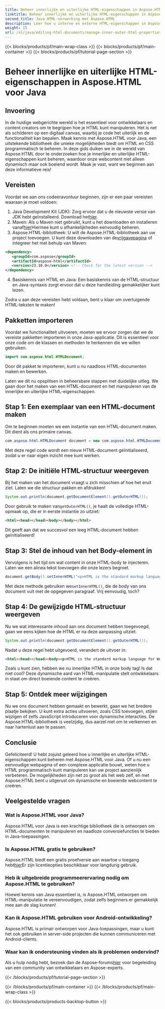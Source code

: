 ```yaml
---
title: Beheer innerlijke en uiterlijke HTML-eigenschappen in Aspose.HTML voor Java
linktitle: Beheer innerlijke en uiterlijke HTML-eigenschappen in Aspose.HTML voor Java
second_title: Java HTML-verwerking met Aspose.HTML
description: Leer hoe u interne en externe HTML-eigenschappen in Aspose.HTML voor Java beheert met deze stapsgewijze handleiding, perfect voor webontwikkelaars en makers van inhoud.
weight: 15
url: /nl/java/editing-html-documents/manage-inner-outer-html-properties/
---
```


{{< blocks/products/pf/main-wrap-class >}}
{{< blocks/products/pf/main-container >}}
{{< blocks/products/pf/tutorial-page-section >}}

# Beheer innerlijke en uiterlijke HTML-eigenschappen in Aspose.HTML voor Java

## Invoering
In de huidige webgerichte wereld is het essentieel voor ontwikkelaars en content creators om te begrijpen hoe je HTML kunt manipuleren. Het is net als schilderen op een digitaal canvas, waarbij je code het uiterlijk en de functionaliteit kan bepalen. Maak kennis met Aspose.HTML voor Java, een uitstekende bibliotheek die unieke mogelijkheden biedt om HTML en CSS programmatisch te beheren. In deze gids duiken we in de wereld van Aspose.HTML door te onderzoeken hoe je innerlijke en uiterlijke HTML-eigenschappen kunt beheren, waardoor onze webcontent niet alleen dynamisch maar ook boeiend wordt. Maak je vast, want we beginnen aan deze informatieve reis!

## Vereisten

Voordat we aan ons codeeravontuur beginnen, zijn er een paar vereisten waaraan je moet voldoen:

1.  Java Development Kit (JDK): Zorg ervoor dat u de nieuwste versie van JDK hebt geïnstalleerd. Download het[hier](https://www.oracle.com/java/technologies/javase-jdk11-downloads.html).
2.  Maven: Als u Maven niet gebruikt, kunt u het downloaden en installeren vanaf[hier](https://maven.apache.org/download.cgi)Hiermee kunt u afhankelijkheden eenvoudig beheren.
3.  Aspose.HTML-bibliotheek: U wilt de Aspose.HTML-bibliotheek aan uw project toevoegen. U kunt deze downloaden van de[vrijgavepagina](https://releases.aspose.com/html/java/) of integreer het met behulp van Maven:
```xml
<dependency>
   <groupId>com.aspose</groupId>
   <artifactId>aspose-html</artifactId>
   <version>23.10.0</version> <!-- Check for the latest version -->
</dependency>
```
4. Basiskennis van HTML en Java: Een basiskennis van de HTML-structuur en Java-syntaxis zorgt ervoor dat u deze handleiding gemakkelijker kunt lezen.

Zodra u aan deze vereisten hebt voldaan, bent u klaar om overtuigende HTML-teksten te maken!

## Pakketten importeren

Voordat we functionaliteit uitvoeren, moeten we ervoor zorgen dat we de vereiste pakketten importeren in onze Java-applicatie. Dit is essentieel voor onze code om de klassen en methoden te herkennen die we willen gebruiken.

```java
import com.aspose.html.HTMLDocument;
```

Door dit pakket te importeren, kunt u nu naadloos HTML-documenten maken en bewerken. 

Laten we dit nu opsplitsen in beheersbare stappen met duidelijke uitleg. We gaan door het maken van een HTML-document en het manipuleren van de innerlijke en uiterlijke HTML-eigenschappen.

## Stap 1: Een exemplaar van een HTML-document maken

Om te beginnen moeten we een instantie van een HTML-document maken. Dit dient als ons primaire canvas.

```java
com.aspose.html.HTMLDocument document = new com.aspose.html.HTMLDocument();
```

Met deze regel code wordt een nieuw HTML-document geïnitialiseerd, zodat u er naar eigen inzicht mee kunt werken.

## Stap 2: De initiële HTML-structuur weergeven

Bij het maken van het document vraagt u zich misschien af hoe het eruit ziet. Laten we die structuur pakken en afdrukken!

```java
System.out.println(document.getDocumentElement().getOuterHTML());
```

 Door gebruik te maken van`getOuterHTML()`, je haalt de volledige HTML-opmaak op, die er in eerste instantie zo uitziet: 
```html
<html><head></head><body></body></html>
```
Dit geeft aan dat we succesvol een leeg HTML-document hebben geïnitialiseerd!

## Stap 3: Stel de inhoud van het Body-element in

Vervolgens is het tijd om wat content in onze HTML-body te injecteren. Laten we een alinea tekst toevoegen die onze lezers begroet.

```java
document.getBody().setInnerHTML("<p>HTML is the standard markup language for Web pages.</p>");
```

Met deze methode gebruiken we`setInnerHTML()`, die de body van ons document vult met de opgegeven paragraaf. Vrij eenvoudig, toch?

## Stap 4: De gewijzigde HTML-structuur weergeven

Nu we wat interessante inhoud aan ons document hebben toegevoegd, gaan we eens kijken hoe de HTML er na deze aanpassing uitziet.

```java
System.out.println(document.getDocumentElement().getOuterHTML());
```

Nadat u deze regel hebt uitgevoerd, verandert de uitvoer in:
```html
<html><head></head><body><p>HTML is the standard markup language for Web pages.</p></body></html>
```
Zoals u kunt zien, hebben we nu innerlijke HTML in onze body tag! Is dat niet cool? Deze dynamische aard van HTML-manipulatie stelt ontwikkelaars in staat om direct boeiende content te creëren.

## Stap 5: Ontdek meer wijzigingen

Nu we ons document hebben gemaakt en bewerkt, gaan we het bredere plaatje bekijken. U kunt extra acties uitvoeren, zoals CSS toevoegen, stijlen wijzigen of zelfs JavaScript introduceren voor dynamische interacties. De Aspose.HTML-bibliotheek is veelzijdig, dus aarzel niet om te verkennen en naar hartenlust aan te passen.

## Conclusie

Gefeliciteerd! U hebt zojuist geleerd hoe u innerlijke en uiterlijke HTML-eigenschappen kunt beheren met Aspose.HTML voor Java. Of u nu een eenvoudige webpagina of een complexe applicatie bouwt, weten hoe u HTML programmatisch kunt manipuleren kan uw project aanzienlijk verbeteren. De mogelijkheden zijn net zo groot als het web zelf, en met Aspose.HTML bent u uitgerust om dynamische en boeiende webcontent te creëren.

## Veelgestelde vragen

### Wat is Aspose.HTML voor Java?  
Aspose.HTML voor Java is een krachtige bibliotheek die is ontworpen om HTML-documenten te manipuleren en naadloze conversiefuncties te bieden in Java-toepassingen.

### Is Aspose.HTML gratis te gebruiken?  
 Aspose.HTML biedt een gratis proefversie aan waartoe u toegang hebt[hier](https://releases.aspose.com/)Er zijn licentieopties beschikbaar voor langdurig gebruik.

### Heb ik uitgebreide programmeerervaring nodig om Aspose.HTML te gebruiken?  
Hoewel kennis van Java essentieel is, is Aspose.HTML ontworpen om HTML-manipulatie te vereenvoudigen, zodat zelfs beginners er gemakkelijk mee aan de slag kunnen!

### Kan ik Aspose.HTML gebruiken voor Android-ontwikkeling?  
Aspose.HTML is primair ontworpen voor Java-toepassingen, maar u kunt het ook gebruiken in server-side projecten die kunnen communiceren met Android-clients.

### Waar kan ik ondersteuning vinden als ik problemen ondervind?  
 Als u hulp nodig hebt, bezoek dan de Aspose-forums[hier](https://forum.aspose.com/c/html/29) voor begeleiding van een community van ontwikkelaars en Aspose-experts.

{{< /blocks/products/pf/tutorial-page-section >}}

{{< /blocks/products/pf/main-container >}}
{{< /blocks/products/pf/main-wrap-class >}}

{{< blocks/products/products-backtop-button >}}
